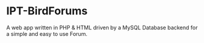 # IPT-BirdForums
A web app written in PHP &amp; HTML driven by a MySQL Database backend for a simple and easy to use Forum.
